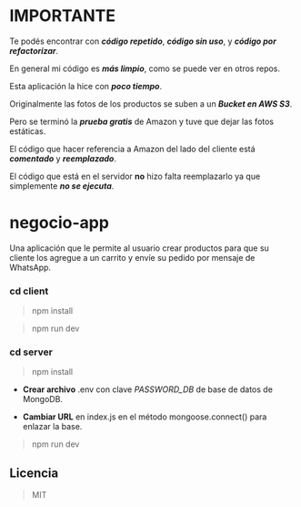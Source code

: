 # IMPORTANTE

Te podés encontrar con ***código repetido***, ***código sin uso***, y ***código por refactorizar***.

En general mi código es ***más limpio***, como se puede ver en otros repos.

Esta aplicación la hice con ***poco tiempo***.

Originalmente las fotos de los productos se suben a un ***Bucket en AWS S3***.

Pero se terminó la ***prueba gratis*** de Amazon y tuve que dejar las fotos estáticas.

El código que hacer referencia a Amazon del lado del cliente está ***comentado*** y ***reemplazado***.

El código que está en el servidor **no** hizo falta reemplazarlo ya que simplemente ***no se ejecuta***.

# negocio-app
Una aplicación que le permite al usuario crear productos para que su cliente los agregue a un carrito y envíe su pedido por mensaje de WhatsApp.

### cd client

> npm install

> npm run dev

### cd server

> npm install

* **Crear archivo** .env con clave *PASSWORD_DB* de base de datos de MongoDB.

* **Cambiar URL** en index.js en el método mongoose.connect() para enlazar la base.  

> npm run dev

## Licencia

> MIT
